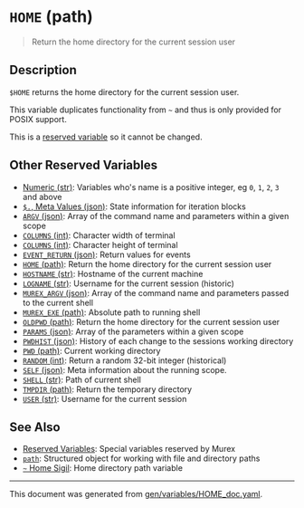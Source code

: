 # `HOME` (path)

> Return the home directory for the current session user

## Description

`$HOME` returns the home directory for the current session user.

This variable duplicates functionality from `~` and thus is only provided for
POSIX support.

This is a [reserved variable](/docs/user-guide/reserved-vars.md) so it cannot be changed.

## Other Reserved Variables

* [Numeric (str)](../variables/numeric.md):
  Variables who's name is a positive integer, eg `0`, `1`, `2`, `3` and above
* [`$.`, Meta Values (json)](../variables/meta-values.md):
  State information for iteration blocks
* [`ARGV` (json)](../variables/argv.md):
  Array of the command name and parameters within a given scope
* [`COLUMNS` (int)](../variables/columns.md):
  Character width of terminal
* [`COLUMNS` (int)](../variables/lines.md):
  Character height of terminal
* [`EVENT_RETURN` (json)](../variables/event_return.md):
  Return values for events
* [`HOME` (path)](../variables/home.md):
  Return the home directory for the current session user
* [`HOSTNAME` (str)](../variables/hostname.md):
  Hostname of the current machine
* [`LOGNAME` (str)](../variables/logname.md):
  Username for the current session (historic)
* [`MUREX_ARGV` (json)](../variables/murex_argv.md):
  Array of the command name and parameters passed to the current shell
* [`MUREX_EXE` (path)](../variables/murex_exe.md):
  Absolute path to running shell
* [`OLDPWD` (path)](../variables/oldpwd.md):
  Return the home directory for the current session user
* [`PARAMS` (json)](../variables/params.md):
  Array of the parameters within a given scope
* [`PWDHIST` (json)](../variables/pwdhist.md):
  History of each change to the sessions working directory
* [`PWD` (path)](../variables/pwd.md):
  Current working directory
* [`RANDOM` (int)](../variables/random.md):
  Return a random 32-bit integer (historical)
* [`SELF` (json)](../variables/self.md):
  Meta information about the running scope.
* [`SHELL` (str)](../variables/shell.md):
  Path of current shell
* [`TMPDIR` (path)](../variables/tmpdir.md):
  Return the temporary directory
* [`USER` (str)](../variables/user.md):
  Username for the current session

## See Also

* [Reserved Variables](../user-guide/reserved-vars.md):
  Special variables reserved by Murex
* [`path`](../types/path.md):
  Structured object for working with file and directory paths
* [`~` Home Sigil](../parser/tilde.md):
  Home directory path variable

<hr/>

This document was generated from [gen/variables/HOME_doc.yaml](https://github.com/lmorg/murex/blob/master/gen/variables/HOME_doc.yaml).